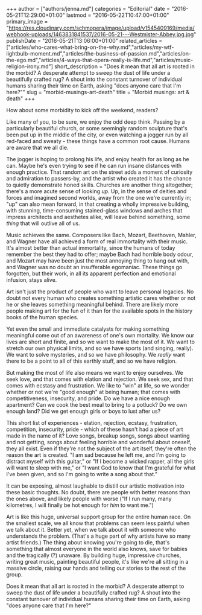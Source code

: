 +++
author = ["authors/jenna.md"]
categories = "Editorial"
date = "2016-05-21T12:29:00+01:00"
lastmod = "2016-05-22T10:47:00+01:00"
primary_image = "https://res.cloudinary.com/schmopera/image/upload/v1545409169/media/webhook-uploads/1463831841537/2016-05-21---Westmister-Abbey.jpg.jpg"
publishDate = "2016-05-21T13:06:00+01:00"
related_articles = ["articles/who-cares-what-bring-on-the-why.md","articles/my-wtf-lightbulb-moment.md","articles/the-business-of-passion.md","articles/on-the-ego.md","articles/4-ways-that-opera-really-is-life.md","articles/music-religion-irony.md"]
short_description = "Does it mean that all art is rooted in the morbid? A desperate attempt to sweep the dust of life under a beautifully crafted rug? A shout into the constant turnover of individual humans sharing their time on Earth, asking &quot;does anyone care that I&#039;m here?&quot;"
slug = "morbid-musings-art-death"
title = "Morbid musings: art &amp; death"
+++

How about some morbidity to kick off the weekend, readers?

Like many of you, to be sure, we enjoy the odd deep think. Passing by a particularly beautiful church, or some seemingly random sculpture that's been put up in the middle of the city, or even watching a jogger run by all red-faced and sweaty - these things have a common root cause. Humans are aware that we all die.

The jogger is hoping to prolong his life, and enjoy health for as long as he can. Maybe he's even trying to see if he can run insane distances with enough practice. That random art on the street adds a moment of curiosity and admiration to passers-by, and the artist who created it has the chance to quietly demonstrate honed skills. Churches are another thing altogether; there's a more acute sense of looking *up*. Up, in the sense of deities and forces and imagined second worlds, away from the one we're currently in; "up" can also mean forward, in that creating a wholly impressive building, with stunning, time-consuming stained-glass windows and arches that impress architects and aesthetes alike, will leave behind something, some *thing* that will outlive all of us.

Music achieves the same. Composers like Bach, Mozart, Beethoven, Mahler, and Wagner have all achieved a form of real immortality with their music. It's almost better than actual immortality, since the humans of today remember the best they had to offer; maybe Bach had horrible body odour, and Mozart may have been just the most annoying thing to hang out with, and Wagner was no doubt an insufferable egomaniac. These things go forgotten, but their work, in all its apparent perfection and emotional infusion, stays alive.

Art isn't just the product of people who want to leave personal legacies. No doubt not every human who creates something artistic cares whether or not he or she leaves something meaningful behind. There are likely more people making art for the fun of it than for the available spots in the history books of the human species.

Yet even the small and immediate catalysts for making something meaningful come out of an awareness of one's own mortality. We know our lives are short and finite, and so we want to make the most of it. We want to stretch our own physical limits, and so we have sports (and singing, really). We want to solve mysteries, and so we have philosophy. We *really* want there to be a point to all of this earthly stuff, and so we have religion.

But making the most of life also means we want to enjoy ourselves. We seek love, and that comes with elation and rejection. We seek sex, and that comes with ecstasy and frustration. We like to "win" at life, so we wonder whether or not we're "good enough" at being human; that comes with competitiveness, insecurity, and pride. Do we have a nice enough apartment? Can we cook the best meal to bring to a potluck? Do we own enough land? Did we get enough girls or boys to lust after us?

This short list of experiences - elation, rejection, ecstasy, frustration, competition, insecurity, pride - which of these hasn't had a piece of art made in the name of it? Love songs, breakup songs, songs about wanting and not getting, songs about feeling horrible and wonderful about oneself, they all exist. Even if they're not the subject of the art itself, they're often the reason the art is created. "I am sad because he left me, and I'm going to distract myself with this guitar," or "If I become a wicked rapper, all the girls will want to sleep with me," or "I want God to know that I'm grateful for what I've been given, and so I'm going to write a song about that." 

It can be exposing, almost laughable to distill our artistic motivation into these basic thoughts. No doubt, there are people with better reasons than the ones above, and likely people with worse ("If I run many, many kilometres, I will finally be hot enough for *him* to want me.")

Art is like this huge, universal support group for the entire human race. On the smallest scale, we all know that problems can seem less painful when we talk about it. Better yet, when we talk about it with someone who understands the problem. (That's a huge part of why artists have so many artist friends.) The thing about knowing you're going to die, that's something that almost everyone in the world also knows, save for babies and the tragically (?) unaware. By building huge, impressive churches, writing great music, painting beautiful people, it's like we're all sitting in a massive circle, raising our hands and telling our stories to the rest of the group.

Does it mean that all art is rooted in the morbid? A desperate attempt to sweep the dust of life under a beautifully crafted rug? A shout into the constant turnover of individual humans sharing their time on Earth, asking "does anyone care that I'm here?"
